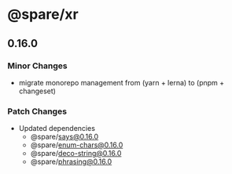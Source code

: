 # @spare/xr

## 0.16.0

### Minor Changes

- migrate monorepo management from (yarn + lerna) to (pnpm + changeset)

### Patch Changes

- Updated dependencies
  - @spare/says@0.16.0
  - @spare/enum-chars@0.16.0
  - @spare/deco-string@0.16.0
  - @spare/phrasing@0.16.0
